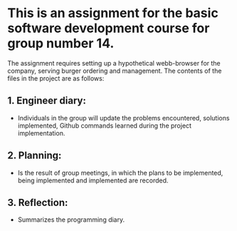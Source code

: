 # This is an assignment for the basic software development course for group number 14.
The assignment requires setting up a hypothetical webb-browser for the company, serving burger ordering and management. 
The contents of the files in the project are as follows:
## 1. Engineer diary: 
- Individuals in the group will update the problems encountered, solutions implemented, Github commands learned during the project implementation.
## 2. Planning: 
- Is the result of group meetings, in which the plans to be implemented, being implemented and implemented are recorded.
## 3. Reflection: 
- Summarizes the programming diary.
